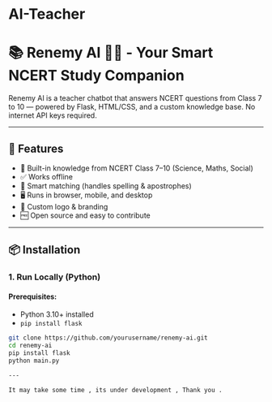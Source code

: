 # AI-Teacher
# 📚 Renemy AI 👩‍🏫 - Your Smart NCERT Study Companion

Renemy AI is a teacher chatbot that answers NCERT questions from Class 7 to 10 — powered by Flask, HTML/CSS, and a custom knowledge base. No internet API keys required.

---

## 🚀 Features
- 📖 Built-in knowledge from NCERT Class 7–10 (Science, Maths, Social)
- ✅ Works offline
- 🧠 Smart matching (handles spelling & apostrophes)
- 🖥️ Runs in browser, mobile, and desktop
- 🎨 Custom logo & branding
- 🆓 Open source and easy to contribute

---

## 📦 Installation

### 1. Run Locally (Python)

#### Prerequisites:
- Python 3.10+ installed
- `pip install flask`

```bash
git clone https://github.com/yourusername/renemy-ai.git
cd renemy-ai
pip install flask
python main.py

---

It may take some time , its under development , Thank you . 
